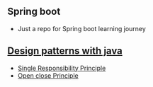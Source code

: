 ## Spring boot

- Just a repo for Spring boot learning journey

## [Design patterns with java](./Design-pattern/index.md)

- [Single Responsibility Principle](./Design-pattern/SOLID/Single_Responsibility_Principle)
- [Open close Principle](./Design-pattern/SOLID/Open_Closed_Principle)
